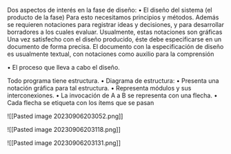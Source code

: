 Dos aspectos de interés en la fase de diseño:
• El diseño del sistema (el producto de la fase)
	Para esto necesitamos principios y métodos. Además se requieren notaciones para registrar ideas y decisiones, y para desarrollar borradores a los cuales evaluar.
	Usualmente, estas notaciones son gráficas Una vez satisfecho con el diseño producido, éste debe especificarse en un documento de forma precisa. El documento con la especificación de diseño es usualmente textual, con notaciones como auxilio para la comprensión

• El proceso que lleva a cabo el diseño.

Todo programa tiene estructura.
• Diagrama de estructura:
• Presenta una notación gráfica para tal estructura.
• Representa módulos y sus interconexiones.
• La invocación de A a B se representa con una flecha.
• Cada flecha se etiqueta con los ítems que se pasan

![[Pasted image 20230906203052.png]]

![[Pasted image 20230906203118.png]]

![[Pasted image 20230906203131.png]]

